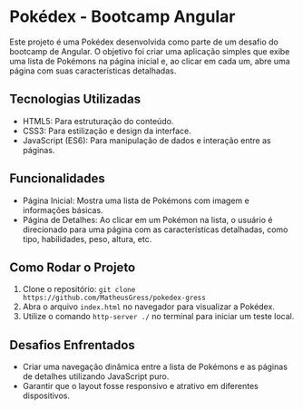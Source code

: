 # Pokédex - Bootcamp Angular

Este projeto é uma Pokédex desenvolvida como parte de um desafio do bootcamp de Angular. O objetivo foi criar uma aplicação simples que exibe uma lista de Pokémons na página inicial e, ao clicar em cada um, abre uma página com suas características detalhadas.

## Tecnologias Utilizadas
- HTML5: Para estruturação do conteúdo.
- CSS3: Para estilização e design da interface.
- JavaScript (ES6): Para manipulação de dados e interação entre as páginas.

## Funcionalidades
- Página Inicial: Mostra uma lista de Pokémons com imagem e informações básicas.
- Página de Detalhes: Ao clicar em um Pokémon na lista, o usuário é direcionado para uma página com as características detalhadas, como tipo, habilidades, peso, altura, etc.

## Como Rodar o Projeto
1. Clone o repositório: `git clone https://github.com/MatheusGress/pokedex-gress`
2. Abra o arquivo `index.html` no navegador para visualizar a Pokédex.
3. Utilize o comando `http-server ./` no terminal para iniciar um teste local.

## Desafios Enfrentados
- Criar uma navegação dinâmica entre a lista de Pokémons e as páginas de detalhes utilizando JavaScript puro.
- Garantir que o layout fosse responsivo e atrativo em diferentes dispositivos.
